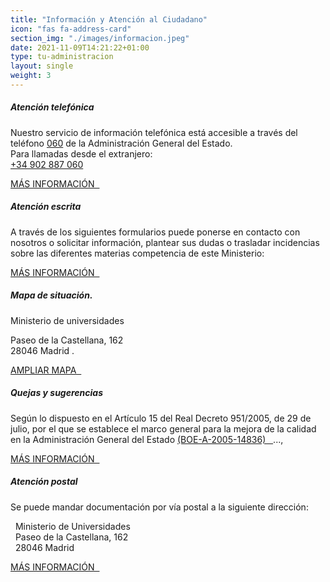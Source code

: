 ```yaml
---
title: "Información y Atención al Ciudadano"
icon: "fas fa-address-card"
section_img: "./images/informacion.jpeg"
date: 2021-11-09T14:21:22+01:00
type: tu-administracion
layout: single  
weight: 3
---
```

<section>
        <article class="mb-120 cards_infografia">
            <div class="container container-xl">                
                <div class="row">
                    <div class="col-lg-5 info_prev_card">
                        <div class="card"> <!-- primera carta -->
                            <div class="card-body">
                                <h5 class="card-title">Atención telefónica</h5>
                                <div class="content">
                                    <div class="text">
                                       <p class="text">
										Nuestro servicio de información telefónica está accesible a través del teléfono <a href="tel: 060" target="_blank">060</a> de la Administración General del Estado.
										<br>
										Para llamadas desde el extranjero: <br><a href="tel: +34902887060" target="_blank">+34 902 887 060</a>
                                    </div>                                
                                </div>
                                <div class="col-12 box_buttons">
                                   <a href="https://administracion.gob.es/pag_Home/contacto/telefono-060.html#.YDODHuhKjIW" target="_blank" class="btn btn_outline_blue">
                                            MÁS INFORMACIÓN  &nbsp;
                                        <i class="far fa-phone"></i>
                                            <i class="hover_icon "></i> 
                                    </a>
                                </div>
                            </div>
                        </div>
                    </div>
                    <div class="col-lg-5 info_prev_card"><!-- segunda carta -->
                        <div class="card">
                            <div class="card-body">
                                <h5 class="card-title">Atención escrita</h5>
                                <div class="content">
                                    <div class="text">
                                         <p class="text">
										A través de los siguientes formularios puede ponerse en contacto con nosotros o solicitar información, plantear sus dudas o trasladar incidencias sobre las diferentes materias competencia de este Ministerio: <br> </p>
                                    </div>                                
                                </div>
                                <div class="col-12 box_buttons">
                                   <a href="{{<siteurl>}}tu-administracion/informacion-y-atencion-al-ciudadano/atencion-escrita/" type="button" class="btn btn_outline_blue">
                                            MÁS INFORMACIÓN   &nbsp;
                                          <i class="far fa-edit"></i>
                                            <i class="hover_icon"></i>
                                        </a>
                                </div>
                            </div>
                        </div>
                    </div>
                    <div class="col-lg-5 info_prev_card"><!-- tercera carta -->
                        <div class="card">
                            <div class="card-body">
                                <h5 class="card-title">Mapa de situación.</h5>
                                <div class="content">
                                    <div class="text">
                                        <p class="text">Ministerio de universidades </p><p class="text"> Paseo de la Castellana, 162<br> 
										28046 Madrid .</p>
                                    </div>                                
                                </div>
                                <div class="col-12 box_buttons">
                                     <a href="{{< siteurl >}}tu-administracion/informacion-y-atencion-al-ciudadano/mapa/"	type="button" class="btn btn_outline_blue">
                                            AMPLIAR MAPA    &nbsp;
                                            <i class="far fa-map-marked-alt"></i>
                                            <i class="hover_icon"></i>
                                        </a>
                                </div>
                            </div>
                        </div>
                    </div>
                    <div class="col-lg-5 info_prev_card"><!-- cuarta carta -->
                        <div class="card">
                            <div class="card-body">
                                <h5 class="card-title">Quejas y sugerencias</h5>
                                <div class="content">
                                    <div>
                                       <p class="text">Según lo dispuesto en el Artículo 15 del Real Decreto 951/2005, de 29 de julio, por el que se establece el marco general para la mejora de la calidad en la Administración General del Estado <a href="https://www.boe.es/buscar/act.php?id=BOE-A-2005-14836" target="_blank">(BOE-A-2005-14836)    &nbsp; </a> ..., <br>  </p>
                                    </div>                                
                                </div>
                                <div class="col-12 box_buttons">
                                     <a href="{{< siteurl >}}tu-administracion/informacion-y-atencion-al-ciudadano/quejas-sugerencias/" type="button" class="btn btn_outline_blue">
                                            MÁS INFORMACIÓN     &nbsp;
                                            <i class="far fa-comments"></i>
                                            <i class="hover_icon"></i></a>
                                </div>
                            </div>
                        </div>
                    </div>
					<div class="col-lg-5 info_prev_card" > <!-- quinta carta -->
                        <div class="card">
                            <div class="card-body">
                                <h5 class="card-title">Atención postal</h5>
                                <div class="content">
                                    <div>
                                        <p class="text">
                            Se puede mandar documentación por vía postal a la siguiente dirección:
                        </p>
                        <p class="text">
                           &nbsp;&nbsp;Ministerio de Universidades<br>
                           &nbsp;&nbsp;Paseo de la Castellana, 162<br>
                           &nbsp;&nbsp;28046 Madrid
                        </p>
                                    </div>                                
                                </div>
                                <div class="col-12 box_buttons">
                                    <a href="{{< siteurl >}}tu-administracion/informacion-y-atencion-al-ciudadano/atencion-postal/"  type="button" class="btn btn_outline_blue">
                                            MÁS INFORMACIÓN  &nbsp;
                                            <i class="far fa-envelope-open-text"></i>
                                            <i class="hover_icon"></i>
                                        </a>
                                </div>
                            </div>
                        </div>
                    </div>
                </div>
            </div>
        </article>
    </section>

